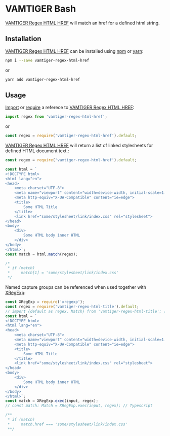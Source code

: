 # VAMTIGER Bash
[VAMTIGER Regex HTML HREF](https://github.com/vamtiger-project/vamtiger-regex-html-href) will match an href for a defined html string.

## Installation
[VAMTIGER Regex HTML HREF](https://github.com/vamtiger-project/vamtiger-regex-html-href) can be installed using [npm](https://www.npmjs.com/) or [yarn]():
```bash
npm i --save vamtiger-regex-html-href
```
or
```bash
yarn add vamtiger-regex-html-href
```

## Usage
[Import](https://developer.mozilla.org/en-US/docs/Web/JavaScript/Reference/Statements/import) or [require](https://nodejs.org/api/modules.html#modules_require) a referece to [VAMTIGER Regex HTML HREF](https://github.com/vamtiger-project/vamtiger-regex-html-href):
```javascript
import regex from 'vamtiger-regex-html-href';
```
or
```javascript
const regex = require('vamtiger-regex-html-href').default;
```

[VAMTIGER Regex HTML HREF](https://github.com/vamtiger-project/vamtiger-regex-html-href) will return a list of linked stylesheets for defined HTML document text.:
```javascript
const regex = require('vamtiger-regex-html-href').default;

const html = `
<!DOCTYPE html>
<html lang="en">
<head>
    <meta charset="UTF-8">
    <meta name="viewport" content="width=device-width, initial-scale=1.0">
    <meta http-equiv="X-UA-Compatible" content="ie=edge">
    <title>
        Some HTML Title
    </title>
    <link href="some/stylesheet/link/index.css" rel="stylesheet">
</head>
<body>
    <div>
        Some HTML body inner HTML
    </div>
</body>
</html>`;
const match = html.match(regex);

/*
 * if (match)
 *     match[1] = 'some/stylesheet/link/index.css'
 */
```

Named capture groups can be referenced when used together with [XRegExp](https://www.npmjs.com/package/xregexp):
```javascript
const XRegExp = require('xregexp');
const regex = require('vamtiger-regex-html-title').default;
// import {default as regex, Match} from 'vamtiger-regex-html-title'; // Typescript
const html = `
<!DOCTYPE html>
<html lang="en">
<head>
    <meta charset="UTF-8">
    <meta name="viewport" content="width=device-width, initial-scale=1.0">
    <meta http-equiv="X-UA-Compatible" content="ie=edge">
    <title>
        Some HTML Title
    </title>
    <link href="some/stylesheet/link/index.css" rel="stylesheet">
</head>
<body>
    <div>
        Some HTML body inner HTML
    </div>
</body>
</html>`;
const match = XRegExp.exec(input, regex);
// const match: Match = XRegExp.exec(input, regex); // Typescript

/**
 * if (match)
 *     match.href === 'some/stylesheet/link/index.css'
 **/
```